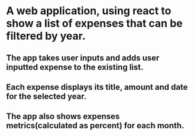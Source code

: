 # A web application, using react to show a list of expenses that can be filtered by year. 
## The app takes user inputs and adds user inputted expense to the existing list.
## Each expense displays its title, amount and date for the selected year.
## The app also shows expenses metrics(calculated as percent) for each month.
